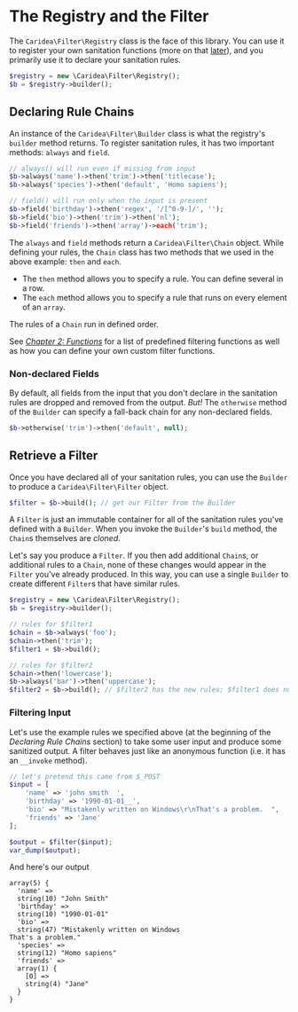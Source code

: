 # The Registry and the Filter

The `Caridea\Filter\Registry` class is the face of this library. You can use it to register your own sanitation functions (more on that [later](02-functions.md)), and you primarily use it to declare your sanitation rules.

```php
$registry = new \Caridea\Filter\Registry();
$b = $registry->builder();
```
## Declaring Rule Chains

An instance of the `Caridea\Filter\Builder` class is what the registry's `builder` method returns. To register sanitation rules, it has two important methods: `always` and `field`.

```php
// always() will run even if missing from input
$b->always('name')->then('trim')->then('titlecase');
$b->always('species')->then('default', 'Homo sapiens');

// field() will run only when the input is present
$b->field('birthday')->then('regex', '/[^0-9-]/', '');
$b->field('bio')->then('trim')->then('nl');
$b->field('friends')->then('array')->each('trim');
```

The `always` and `field` methods return a `Caridea\Filter\Chain` object. While defining your rules, the `Chain` class has two methods that we used in the above example: `then` and `each`.

* The `then` method allows you to specify a rule. You can define several in a row.
* The `each` method allows you to specify a rule that runs on every element of an `array`.

The rules of a `Chain` run in defined order.

See _[Chapter 2: Functions](02-functions.md)_ for a list of predefined filtering functions as well as how you can define your own custom filter functions.

### Non-declared Fields

By default, all fields from the input that you don't declare in the sanitation rules are dropped and removed from the output. _But!_ The `otherwise` method of the `Builder` can specify a fall-back chain for any non-declared fields.

```php
$b->otherwise('trim')->then('default', null);
```

## Retrieve a Filter

Once you have declared all of your sanitation rules, you can use the `Builder` to produce a `Caridea\Filter\Filter` object.

```php
$filter = $b->build(); // get our Filter from the Builder
```

A `Filter` is just an immutable container for all of the sanitation rules you've defined with a `Builder`. When you invoke the `Builder`'s `build` method, the `Chain`s themselves are _cloned_.

Let's say you produce a `Filter`. If you then add additional `Chain`s, or additional rules to a `Chain`, none of these changes would appear in the `Filter` you've already produced. In this way, you can use a single `Builder` to create different `Filter`s that have similar rules.

```php
$registry = new \Caridea\Filter\Registry();
$b = $registry->builder();

// rules for $filter1
$chain = $b->always('foo');
$chain->then('trim');
$filter1 = $b->build();

// rules for $filter2
$chain->then('lowercase');
$b->always('bar')->then('uppercase');
$filter2 = $b->build(); // $filter2 has the new rules; $filter1 does not.
```

### Filtering Input

Let's use the example rules we specified above (at the beginning of the _Declaring Rule Chains_ section) to take some user input and produce some sanitized output. A filter behaves just like an anonymous function (i.e. it has an `__invoke` method).

```php
// let's pretend this came from $_POST
$input = [
    'name' => 'john smith  ',
    'birthday' => '1990-01-01__',
    'bio' => "Mistakenly written on Windows\r\nThat's a problem.  ",
    'friends' => 'Jane'
];

$output = $filter($input);
var_dump($output);
```

And here's our output

```
array(5) {
  'name' =>
  string(10) "John Smith"
  'birthday' =>
  string(10) "1990-01-01"
  'bio' =>
  string(47) "Mistakenly written on Windows
That's a problem."
  'species' =>
  string(12) "Homo sapiens"
  'friends' =>
  array(1) {
    [0] =>
    string(4) "Jane"
  }
}
```
